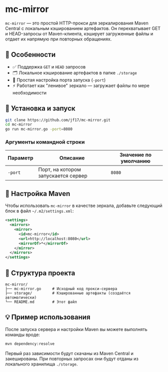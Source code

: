 # mc-mirror

`mc-mirror` — это простой HTTP-прокси для зеркалирования Maven Central с локальным кэшированием артефактов. Он перехватывает GET и HEAD-запросы от Maven-клиента, кэширует загруженные файлы и отдает их напрямую при повторных обращениях.

## 🧩 Особенности

- ✅ Поддержка `GET` и `HEAD` запросов
- 🗂 Локальное кэширование артефактов в папке `./storage`
- 🔌 Простая настройка порта запуска (`-port`)
- ⚡ Работает как "ленивое" зеркало — загружает файлы по мере необходимости

## 🚀 Установка и запуск

```bash
git clone https://github.com/jf17/mc-mirror.git
cd mc-mirror
go run mc-mirror.go -port=8080
````

### Аргументы командной строки

| Параметр | Описание                            | Значение по умолчанию |
| -------- | ----------------------------------- | --------------------- |
| `-port`  | Порт, на котором запускается сервер | `8080`                |

## 🔧 Настройка Maven

Чтобы использовать `mc-mirror` в качестве зеркала, добавьте следующий блок в файл `~/.m2/settings.xml`:

```xml
<settings>
  <mirrors>
    <mirror>
      <id>mc-mirror</id>
      <url>http://localhost:8080</url>
      <mirrorOf>*</mirrorOf>
    </mirror>
  </mirrors>
</settings>
```

## 📁 Структура проекта

```text
mc-mirror/
├── mc-mirror.go     # Исходный код прокси-сервера
├── storage/         # Кэшированные артефакты (создаётся автоматически)
└── README.md        # Этот файл
```

## 💡 Пример использования

После запуска сервера и настройки Maven вы можете выполнять команды вроде:

```bash
mvn dependency:resolve
```

Первый раз зависимости будут скачаны из Maven Central и закешированы. При повторных запросах они будут отданы из локального хранилища `./storage`.

